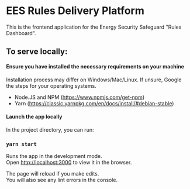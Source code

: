 # EES Rules Delivery Platform

This is the frontend application for the Energy Security Safeguard "Rules Dashboard".


## To serve locally:

#### Ensure you have installed the necessary requirements on your machine

Installation process may differ on Windows/Mac/Linux. If unsure, Google the steps for your operating systems.

- Node.JS and NPM (https://www.npmjs.com/get-npm)
- Yarn (https://classic.yarnpkg.com/en/docs/install/#debian-stable)


#### Launch the app locally

In the project directory, you can run:

### `yarn start`

Runs the app in the development mode.\
Open [http://localhost:3000](http://localhost:3000) to view it in the browser.

The page will reload if you make edits.\
You will also see any lint errors in the console.
